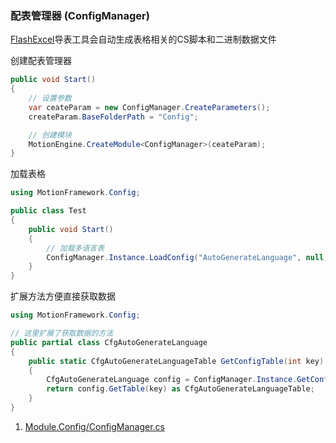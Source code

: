 ### 配表管理器 (ConfigManager)

[FlashExcel](https://github.com/gmhevinci/FlashExcel)导表工具会自动生成表格相关的CS脚本和二进制数据文件

创建配表管理器
```C#
public void Start()
{
	// 设置参数
	var ceateParam = new ConfigManager.CreateParameters();
	createParam.BaseFolderPath = "Config";

	// 创建模块
	MotionEngine.CreateModule<ConfigManager>(ceateParam);
}
```

加载表格
```C#
using MotionFramework.Config;

public class Test
{
	public void Start()
	{
		// 加载多语言表
		ConfigManager.Instance.LoadConfig("AutoGenerateLanguage", null);	
	}
}
```

扩展方法方便直接获取数据
```C#
using MotionFramework.Config;

// 这里扩展了获取数据的方法
public partial class CfgAutoGenerateLanguage
{
	public static CfgAutoGenerateLanguageTable GetConfigTable(int key)
	{
		CfgAutoGenerateLanguage config = ConfigManager.Instance.GetConfig<CfgAutoGenerateLanguage>();
		return config.GetTable(key) as CfgAutoGenerateLanguageTable;
	}
}
```

1. [Module.Config/ConfigManager.cs](https://github.com/gmhevinci/MotionFramework/blob/master/Assets/MotionFramework/Scripts/Runtime/Module/Module.Config/ConfigManager.cs)